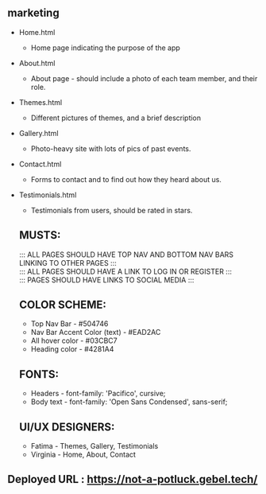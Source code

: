 ## marketing

* Home.html
  - Home page indicating the purpose of the app
* About.html
  - About page - should include a photo of each team member, and their role.
* Themes.html
  - Different pictures of themes, and a brief description
* Gallery.html
  - Photo-heavy site with lots of pics of past events.
* Contact.html
  - Forms to contact and to find out how they heard about us.
* Testimonials.html
  - Testimonials from users, should be rated in stars.
  
  ## MUSTS:
  ::: ALL PAGES SHOULD HAVE TOP NAV AND BOTTOM NAV BARS LINKING TO OTHER PAGES :::<br>
  ::: ALL PAGES SHOULD HAVE A LINK TO LOG IN OR REGISTER :::<br>
  ::: PAGES SHOULD HAVE LINKS TO SOCIAL MEDIA :::
  
  ## COLOR SCHEME:
  * Top Nav Bar - #504746
  * Nav Bar Accent Color (text) - #EAD2AC
  * All hover color - #03CBC7
  * Heading color - #4281A4
  
  ## FONTS:
  * Headers - font-family: 'Pacifico', cursive;
  * Body text - font-family: 'Open Sans Condensed', sans-serif;
  
  ## UI/UX DESIGNERS:
  * Fatima - Themes, Gallery, Testimonials
  * Virginia - Home, About, Contact

## Deployed URL : https://not-a-potluck.gebel.tech/
